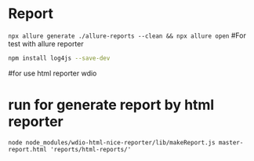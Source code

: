 # Report

```npx allure generate ./allure-reports --clean && npx allure open``` #For test with allure reporter

```bash
npm install log4js --save-dev
```
 #for use html reporter wdio

# run for generate report by html reporter

```node node_modules/wdio-html-nice-reporter/lib/makeReport.js master-report.html 'reports/html-reports/'```